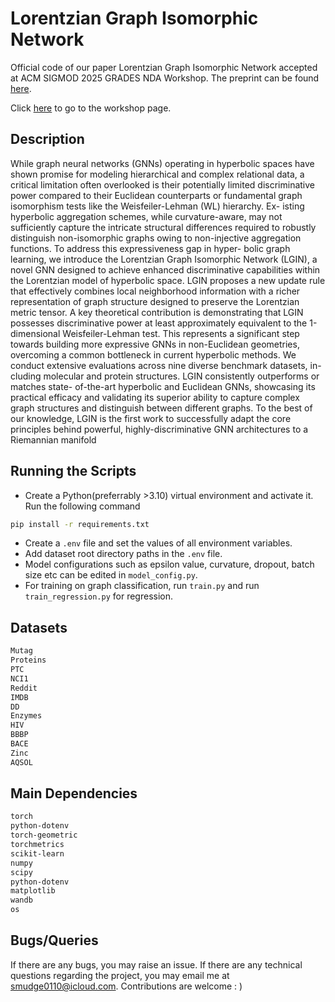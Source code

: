 # Lorentzian Graph Isomorphic Network
Official code of our paper Lorentzian Graph Isomorphic Network accepted at ACM SIGMOD 2025 GRADES NDA Workshop. The preprint can be found <a href="https://arxiv.org/abs/2504.00142">here</a>.

Click <a href="https://gradesnda.github.io/">here</a> to go to the workshop page.

## Description
While graph neural networks (GNNs) operating in hyperbolic spaces have shown promise
for modeling hierarchical and complex relational data, a critical limitation often overlooked
is their potentially limited discriminative power compared to their Euclidean counterparts
or fundamental graph isomorphism tests like the Weisfeiler-Lehman (WL) hierarchy. Ex-
isting hyperbolic aggregation schemes, while curvature-aware, may not sufficiently capture
the intricate structural differences required to robustly distinguish non-isomorphic graphs
owing to non-injective aggregation functions. To address this expressiveness gap in hyper-
bolic graph learning, we introduce the Lorentzian Graph Isomorphic Network (LGIN), a
novel GNN designed to achieve enhanced discriminative capabilities within the Lorentzian
model of hyperbolic space. LGIN proposes a new update rule that effectively combines
local neighborhood information with a richer representation of graph structure designed to
preserve the Lorentzian metric tensor. A key theoretical contribution is demonstrating that
LGIN possesses discriminative power at least approximately equivalent to the 1-dimensional
Weisfeiler-Lehman test. This represents a significant step towards building more expressive
GNNs in non-Euclidean geometries, overcoming a common bottleneck in current hyperbolic
methods. We conduct extensive evaluations across nine diverse benchmark datasets, in-
cluding molecular and protein structures. LGIN consistently outperforms or matches state-
of-the-art hyperbolic and Euclidean GNNs, showcasing its practical efficacy and validating
its superior ability to capture complex graph structures and distinguish between different
graphs. To the best of our knowledge, LGIN is the first work to successfully adapt the
core principles behind powerful, highly-discriminative GNN architectures to a Riemannian
manifold

## Running the Scripts
- Create a Python(preferrably >3.10) virtual environment and activate it. Run the following command
```sh
pip install -r requirements.txt
```
- Create a ```.env``` file and set the values of all environment variables. 
- Add dataset root directory paths in the ```.env``` file.
- Model configurations such as epsilon value, curvature, dropout, batch size etc can be edited in ```model_config.py```.
- For training on graph classification, run ```train.py``` and run ```train_regression.py``` for regression.

## Datasets
```sh
Mutag
Proteins
PTC
NCI1
Reddit
IMDB
DD
Enzymes
HIV
BBBP
BACE
Zinc
AQSOL
```

## Main Dependencies
```sh
torch
python-dotenv
torch-geometric
torchmetrics
scikit-learn
numpy
scipy
python-dotenv
matplotlib
wandb
os
```

## Bugs/Queries
If there are any bugs, you may raise an issue. If there are any technical questions regarding the project, you may email me at smudge0110@icloud.com. Contributions are welcome : )
